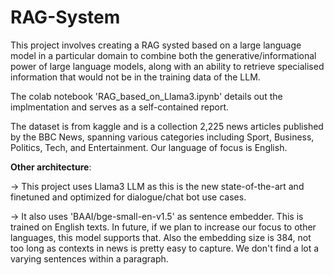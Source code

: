 # RAG-System

This project involves creating a RAG systed based on a large language model in a particular domain to combine both the generative/informational power of large language models, along with an ability to retrieve specialised information that would not be in the training data of the LLM.


The colab notebook 'RAG_based_on_Llama3.ipynb' details out the implmentation and serves as a self-contained report. 

The dataset is from kaggle and is a collection 2,225 news articles published by the BBC News, spanning various categories including Sport, Business, Politics, Tech, and Entertainment. Our language of focus is English.



**Other architecture**:

-> This project uses Llama3 LLM as this is the new state-of-the-art and finetuned and optimized for dialogue/chat bot use cases.

-> It also uses 'BAAI/bge-small-en-v1.5' as sentence embedder. This is trained on English texts. In future, if we plan to increase our focus to other languages, this model supports that. Also the embedding size is 384, not too long as contexts in news is pretty easy to capture. We don't find a lot a varying sentences within a paragraph.
